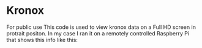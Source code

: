 # Kronox
For public use
This code is used to view kronox data on a Full HD screen in protrait positon.
In my case I ran it on a remotely controlled Raspberry Pi that shows this info like this:
